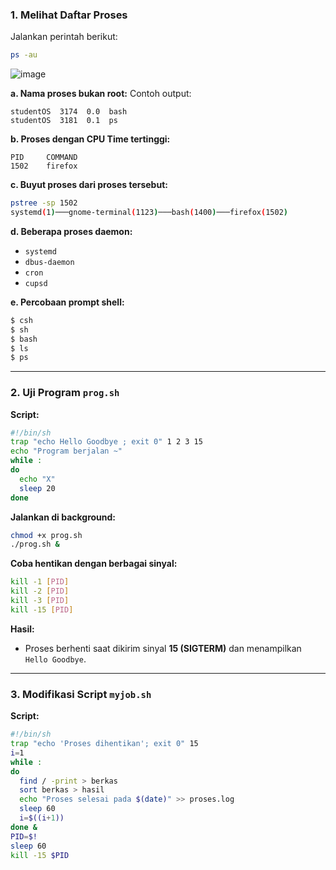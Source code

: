 ### 1. Melihat Daftar Proses

Jalankan perintah berikut:
```bash
ps -au
```
![image](https://github.com/user-attachments/assets/08d4f3bb-5387-4b53-a210-e11144e198e3)

**a. Nama proses bukan root:**
Contoh output:
```
studentOS  3174  0.0  bash
studentOS  3181  0.1  ps
```

**b. Proses dengan CPU Time tertinggi:**
```
PID     COMMAND
1502    firefox
```

**c. Buyut proses dari proses tersebut:**
```bash
pstree -sp 1502
systemd(1)───gnome-terminal(1123)───bash(1400)───firefox(1502)
```

**d. Beberapa proses daemon:**
- `systemd`
- `dbus-daemon`
- `cron`
- `cupsd`

**e. Percobaan prompt shell:**
```bash
$ csh
$ sh
$ bash
$ ls
$ ps
```

---

### 2. Uji Program `prog.sh`

**Script:**
```bash
#!/bin/sh
trap "echo Hello Goodbye ; exit 0" 1 2 3 15
echo "Program berjalan ~"
while :
do
  echo "X"
  sleep 20
done
```

**Jalankan di background:**
```bash
chmod +x prog.sh
./prog.sh &
```

**Coba hentikan dengan berbagai sinyal:**
```bash
kill -1 [PID]
kill -2 [PID]
kill -3 [PID]
kill -15 [PID]
```

**Hasil:**
- Proses berhenti saat dikirim sinyal **15 (SIGTERM)** dan menampilkan `Hello Goodbye`.

---

### 3. Modifikasi Script `myjob.sh`

**Script:**
```bash
#!/bin/sh
trap "echo 'Proses dihentikan'; exit 0" 15
i=1
while :
do
  find / -print > berkas
  sort berkas > hasil
  echo "Proses selesai pada $(date)" >> proses.log
  sleep 60
  i=$((i+1))
done &
PID=$!
sleep 60
kill -15 $PID
```

